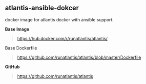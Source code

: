 ## atlantis-ansible-dokcer

docker image for atlantis docker with ansible support.

**Base Image**

> https://hub.docker.com/r/runatlantis/atlantis/

Base Dockerfile

> https://github.com/runatlantis/atlantis/blob/master/Dockerfile

**GitHub**

> https://github.com/runatlantis/atlantis